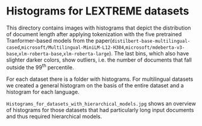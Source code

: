 # Histograms for LEXTREME datasets

This directory contains images with histograms that depict the distribution of document length after applying tokenization with the five pretrained Tranformer-based models from the paper(```distilbert-base-multilingual-cased```,```microsoft/Multilingual-MiniLM-L12-H384```,```microsoft/mdeberta-v3-base```,```xlm-roberta-base```,```xlm-roberta-large```). The last bins, which also have slighter darker colors, show outliers, i.e. the number of documents that fall outside the 99<sup>th</sup> percentile.

For each dataset there is a folder with histograms. For multilingual datasets we created a general histogram on the basis of the entire dataset and a histogram for each language.

```Histograms_for_datasets_with_hierarchical_models.jpg``` shows an overview of histograms for those datasets that had particularly long input documents and thus required hierarchical models.
